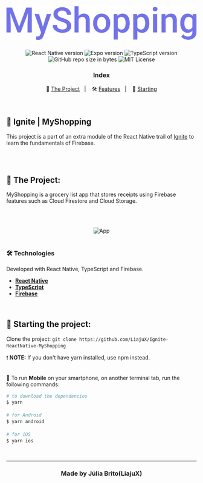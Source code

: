 <br>
<h1 align="center">
  <img src="https://github.com/LiajuX/Ignite-ReactNative-MyShopping/blob/main/src/assets/logo.svg" alt="MyShopping" width="550px">
<br>
</h1>


<p align="center">  
  <img alt="React Native version" src="https://img.shields.io/badge/React_Native-v0.64.2-60dafb?style=flat&logoColor=60dafb&logo=react">
  
  <img alt="Expo version" src="https://img.shields.io/badge/Expo-v43.0.0-blue?style=flat&logo=expo">

  <img alt="TypeScript version" src="https://img.shields.io/badge/TypeScript-v4.3.5-007acc?style=flat&logoColor=007acc&logo=typescript">

  <br>
  
  <img alt="GitHub repo size in bytes" src="https://img.shields.io/github/repo-size/LiajuX/Ignite-ReactNative-MyShopping?color=green">
    
  <img alt="MIT License" src="https://img.shields.io/github/license/LiajuX/Ignite-ReactNative-MyShopping">
</p>

<h3 align="center">
  Index
</h3>

<p align="center">
  🛒 <a href="#%EF%B8%8F-the-project">The Project</a>&nbsp;&nbsp;&nbsp;|&nbsp;&nbsp;&nbsp;
  🛠 <a href="#-technologies">Features</a>&nbsp;&nbsp;&nbsp;|&nbsp;&nbsp;&nbsp;
  🏁 <a href="#-starting-the-project">Starting</a>
</p>

<br>

## 🚀 Ignite | MyShopping
This project is a part of an extra module of the React Native trail of [Ignite](https://rocketseat.com.br/ignite) to learn the fundamentals of Firebase.

<br>

<br> 

## 🛒  The Project:

MyShopping is a grocery list app that stores receipts using Firebase features such as Cloud Firestore and Cloud Storage.

<br><br>

<div align="center">
  <img src="https://user-images.githubusercontent.com/53796370/152699777-f707f1c5-49ff-4e0b-9a86-d7bc4417db03.gif" alt="App" width="280px">
</div>
<br>

### 🛠 Technologies
Developed with React Native, TypeScript and Firebase.

- **[React Native](https://reactnative.dev/)**
- **[TypeScript](https://www.typescriptlang.org/)**
- **[Firebase](https://firebase.google.com/)**
<br>

## 🏁 Starting the project:

Clone the project: `git clone https://github.com/LiajuX/Ignite-ReactNative-MyShopping`

❗ **NOTE:** If you don't have yarn installed, use npm instead.
<br>
<br>


📱 To run **Mobile** on your smartphone, on another terminal tab, run the following commands:

````zsh
# to download the dependencies
$ yarn

# for Android
$ yarn android

# for iOS
$ yarn ios
````

<br>

---

<h3 align="center" >
  Made by Júlia Brito(LiajuX)
</h3>
